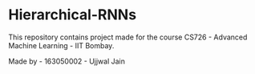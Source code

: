 # Hierarchical-RNNs

This repository contains project made for the course CS726 - Advanced Machine Learning - IIT Bombay.

Made by -
163050002 - Ujjwal Jain
